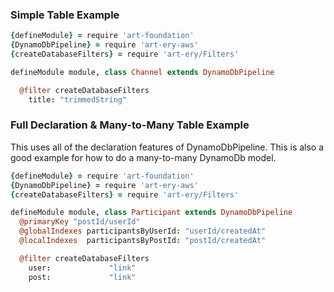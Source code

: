 ### Simple Table Example

```coffeescript
{defineModule} = require 'art-foundation'
{DynamoDbPipeline} = require 'art-ery-aws'
{createDatabaseFilters} = require 'art-ery/Filters'

defineModule module, class Channel extends DynamoDbPipeline

  @filter createDatabaseFilters
    title: "trimmedString"
```

### Full Declaration & Many-to-Many Table Example

This uses all of the declaration features of DynamoDbPipeline. This is also a good example for how to do a many-to-many DynamoDb model.

```coffeescript
{defineModule} = require 'art-foundation'
{DynamoDbPipeline} = require 'art-ery-aws'
{createDatabaseFilters} = require 'art-ery/Filters'

defineModule module, class Participant extends DynamoDbPipeline
  @primaryKey "postId/userId"
  @globalIndexes participantsByUserId: "userId/createdAt"
  @localIndexes  participantsByPostId: "postId/createdAt"

  @filter createDatabaseFilters
    user:             "link"
    post:             "link"
```